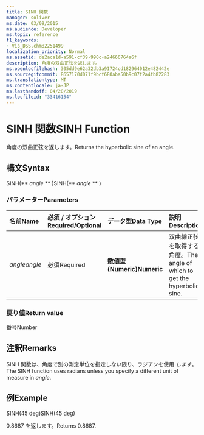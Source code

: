 ```yaml
---
title: SINH 関数
manager: soliver
ms.date: 03/09/2015
ms.audience: Developer
ms.topic: reference
f1_keywords:
- Vis_DSS.chm82251499
localization_priority: Normal
ms.assetid: de2aca1d-a591-cf39-990c-a24666764a6f
description: 角度の双曲正弦を返します。
ms.openlocfilehash: 305dd9e62a32db3a91724cd182964012e482442e
ms.sourcegitcommit: 8657170d071f9bcf680aba50b9c07f2a4fb82283
ms.translationtype: MT
ms.contentlocale: ja-JP
ms.lasthandoff: 04/28/2019
ms.locfileid: "33416154"
---
```

# <a name="sinh-function"></a><span data-ttu-id="e3d85-103">SINH 関数</span><span class="sxs-lookup"><span data-stu-id="e3d85-103">SINH Function</span></span>

<span data-ttu-id="e3d85-104">角度の双曲正弦を返します。</span><span class="sxs-lookup"><span data-stu-id="e3d85-104">Returns the hyperbolic sine of an angle.</span></span> 
  
## <a name="syntax"></a><span data-ttu-id="e3d85-105">構文</span><span class="sxs-lookup"><span data-stu-id="e3d85-105">Syntax</span></span>

<span data-ttu-id="e3d85-106">SINH(\*\* *angle* \*\* )</span><span class="sxs-lookup"><span data-stu-id="e3d85-106">SINH(\*\* *angle* \*\* )</span></span> 
  
### <a name="parameters"></a><span data-ttu-id="e3d85-107">パラメーター</span><span class="sxs-lookup"><span data-stu-id="e3d85-107">Parameters</span></span>

|<span data-ttu-id="e3d85-108">**名前**</span><span class="sxs-lookup"><span data-stu-id="e3d85-108">**Name**</span></span>|<span data-ttu-id="e3d85-109">**必須 / オプション**</span><span class="sxs-lookup"><span data-stu-id="e3d85-109">**Required/Optional**</span></span>|<span data-ttu-id="e3d85-110">**データ型**</span><span class="sxs-lookup"><span data-stu-id="e3d85-110">**Data Type**</span></span>|<span data-ttu-id="e3d85-111">**説明**</span><span class="sxs-lookup"><span data-stu-id="e3d85-111">**Description**</span></span>|
|:-----|:-----|:-----|:-----|
| <span data-ttu-id="e3d85-112">_angle_</span><span class="sxs-lookup"><span data-stu-id="e3d85-112">_angle_</span></span> <br/> |<span data-ttu-id="e3d85-113">必須</span><span class="sxs-lookup"><span data-stu-id="e3d85-113">Required</span></span>  <br/> |<span data-ttu-id="e3d85-114">**数値型 (Numeric)**</span><span class="sxs-lookup"><span data-stu-id="e3d85-114">**Numeric**</span></span> <br/> |<span data-ttu-id="e3d85-115">双曲線正弦を取得する角度。</span><span class="sxs-lookup"><span data-stu-id="e3d85-115">The angle of which to get the hyperbolic sine.</span></span>  <br/> |
   
### <a name="return-value"></a><span data-ttu-id="e3d85-116">戻り値</span><span class="sxs-lookup"><span data-stu-id="e3d85-116">Return value</span></span>

<span data-ttu-id="e3d85-117">番号</span><span class="sxs-lookup"><span data-stu-id="e3d85-117">Number</span></span>
  
## <a name="remarks"></a><span data-ttu-id="e3d85-118">注釈</span><span class="sxs-lookup"><span data-stu-id="e3d85-118">Remarks</span></span>

<span data-ttu-id="e3d85-119">SINH 関数は、角度で別の測定単位を指定しない限り、ラジアンを使用  _します_。</span><span class="sxs-lookup"><span data-stu-id="e3d85-119">The SINH function uses radians unless you specify a different unit of measure in  _angle_.</span></span>
  
## <a name="example"></a><span data-ttu-id="e3d85-120">例</span><span class="sxs-lookup"><span data-stu-id="e3d85-120">Example</span></span>

<span data-ttu-id="e3d85-121">SINH(45 deg)</span><span class="sxs-lookup"><span data-stu-id="e3d85-121">SINH(45 deg)</span></span> 
  
<span data-ttu-id="e3d85-122">0.8687 を返します。</span><span class="sxs-lookup"><span data-stu-id="e3d85-122">Returns 0.8687.</span></span> 
  

